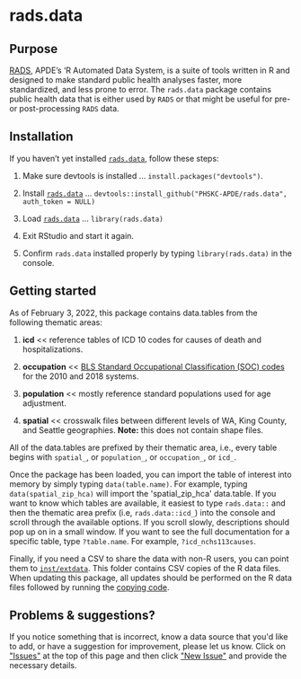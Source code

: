 # rads.data

## Purpose
[RADS](https://github.com/PHSKC-APDE/rads), APDE’s ‘R Automated Data System, is a suite of tools written in R and designed to make standard public health analyses faster, more standardized, and less prone to error. The `rads.data` package contains public health data that is either used by `RADS` or that might be useful for pre- or post-processing `RADS` data. 


## Installation

If you haven’t yet installed [`rads.data`](https://github.com/PHSKC-APDE/rads.data), follow these steps:

1. Make sure devtools is installed … `install.packages("devtools")`.

2. Install [`rads.data`](https://github.com/PHSKC-APDE/rads.data) …
    `devtools::install_github("PHSKC-APDE/rads.data", auth_token = NULL)`

3. Load [`rads.data`](https://github.com/PHSKC-APDE/rads.data) … `library(rads.data)`

4. Exit RStudio and start it again. 

5. Confirm `rads.data` installed properly by typing `library(rads.data)` in the console.

## Getting started
As of February 3, 2022, this package contains data.tables from the following thematic areas:

1. **icd** << reference tables of ICD 10 codes for causes of death and hospitalizations.

2. **occupation** << [BLS Standard Occupational Classification (SOC) codes](https://www.bls.gov/soc/) for the 2010 and 2018 systems.

3. **population** << mostly reference standard populations used for age adjustment.

4. **spatial** << crosswalk files between different levels of WA, King County, and Seattle geographies. **Note:** this does not contain shape files.


All of the data.tables are prefixed by their thematic area, i.e., every table begins with `spatial_`, or `population_`, or `occupation_`, or `icd_`.

Once the package has been loaded, you can import the table of interest into memory by simply typing `data(table.name)`. For example, typing `data(spatial_zip_hca)` will import the 'spatial_zip_hca' data.table. If you want to know which tables are available, it easiest to type `rads.data::` and then the thematic area prefix (i.e, `rads.data::icd_`) into the console and scroll through the available options. If you scroll slowly, descriptions should pop up on in a small window. If you want to see the full documentation for a specific table, type `?table.name`. For example, `?icd_nchs113causes`.

Finally, if you need a CSV to share the data with non-R users, you can point them to [`inst/extdata`](https://github.com/PHSKC-APDE/rads.data/inst/extdata). This folder contains CSV copies of the R data files. When updating this package, all updates should be performed on the R data files followed by running the [copying code](https://github.com/PHSKC-APDE/rads.data/blob/main/data-raw/copy_rda_to_csv.R).

## Problems & suggestions?
If you notice something that is incorrect, know a data source that you'd like to add, or have a suggestion for improvement, please let us know. Click on ["Issues"](https://github.com/PHSKC-APDE/rads.data/issues) at the top of this page and then click ["New Issue"](https://github.com/PHSKC-APDE/rads.data/issues/new/choose) and provide the necessary details. 

